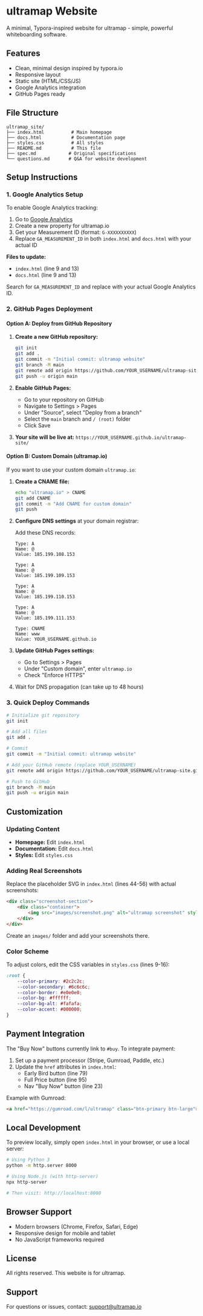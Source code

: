 # ultramap Website

A minimal, Typora-inspired website for ultramap - simple, powerful whiteboarding software.

## Features

- Clean, minimal design inspired by typora.io
- Responsive layout
- Static site (HTML/CSS/JS)
- Google Analytics integration
- GitHub Pages ready

## File Structure

```
ultramap_site/
├── index.html          # Main homepage
├── docs.html           # Documentation page
├── styles.css          # All styles
├── README.md           # This file
├── spec.md            # Original specifications
└── questions.md       # Q&A for website development
```

## Setup Instructions

### 1. Google Analytics Setup

To enable Google Analytics tracking:

1. Go to [Google Analytics](https://analytics.google.com/)
2. Create a new property for ultramap.io
3. Get your Measurement ID (format: `G-XXXXXXXXXX`)
4. Replace `GA_MEASUREMENT_ID` in both `index.html` and `docs.html` with your actual ID

**Files to update:**
- `index.html` (line 9 and 13)
- `docs.html` (line 9 and 13)

Search for `GA_MEASUREMENT_ID` and replace with your actual Google Analytics ID.

### 2. GitHub Pages Deployment

#### Option A: Deploy from GitHub Repository

1. **Create a new GitHub repository:**
   ```bash
   git init
   git add .
   git commit -m "Initial commit: ultramap website"
   git branch -M main
   git remote add origin https://github.com/YOUR_USERNAME/ultramap-site.git
   git push -u origin main
   ```

2. **Enable GitHub Pages:**
   - Go to your repository on GitHub
   - Navigate to Settings > Pages
   - Under "Source", select "Deploy from a branch"
   - Select the `main` branch and `/ (root)` folder
   - Click Save

3. **Your site will be live at:**
   `https://YOUR_USERNAME.github.io/ultramap-site/`

#### Option B: Custom Domain (ultramap.io)

If you want to use your custom domain `ultramap.io`:

1. **Create a CNAME file:**
   ```bash
   echo "ultramap.io" > CNAME
   git add CNAME
   git commit -m "Add CNAME for custom domain"
   git push
   ```

2. **Configure DNS settings** at your domain registrar:

   Add these DNS records:
   ```
   Type: A
   Name: @
   Value: 185.199.108.153

   Type: A
   Name: @
   Value: 185.199.109.153

   Type: A
   Name: @
   Value: 185.199.110.153

   Type: A
   Name: @
   Value: 185.199.111.153

   Type: CNAME
   Name: www
   Value: YOUR_USERNAME.github.io
   ```

3. **Update GitHub Pages settings:**
   - Go to Settings > Pages
   - Under "Custom domain", enter `ultramap.io`
   - Check "Enforce HTTPS"

4. Wait for DNS propagation (can take up to 48 hours)

### 3. Quick Deploy Commands

```bash
# Initialize git repository
git init

# Add all files
git add .

# Commit
git commit -m "Initial commit: ultramap website"

# Add your GitHub remote (replace YOUR_USERNAME)
git remote add origin https://github.com/YOUR_USERNAME/ultramap-site.git

# Push to GitHub
git branch -M main
git push -u origin main
```

## Customization

### Updating Content

- **Homepage:** Edit `index.html`
- **Documentation:** Edit `docs.html`
- **Styles:** Edit `styles.css`

### Adding Real Screenshots

Replace the placeholder SVG in `index.html` (lines 44-56) with actual screenshots:

```html
<div class="screenshot-section">
    <div class="container">
        <img src="images/screenshot.png" alt="ultramap screenshot" style="width: 100%; border-radius: 8px; box-shadow: 0 4px 12px rgba(0,0,0,0.1);">
    </div>
</div>
```

Create an `images/` folder and add your screenshots there.

### Color Scheme

To adjust colors, edit the CSS variables in `styles.css` (lines 9-16):

```css
:root {
    --color-primary: #2c2c2c;
    --color-secondary: #6c6c6c;
    --color-border: #e0e0e0;
    --color-bg: #ffffff;
    --color-bg-alt: #fafafa;
    --color-accent: #000000;
}
```

## Payment Integration

The "Buy Now" buttons currently link to `#buy`. To integrate payment:

1. Set up a payment processor (Stripe, Gumroad, Paddle, etc.)
2. Update the `href` attributes in `index.html`:
   - Early Bird button (line 79)
   - Full Price button (line 95)
   - Nav "Buy Now" button (line 23)

Example with Gumroad:
```html
<a href="https://gumroad.com/l/ultramap" class="btn-primary btn-large">Get Early Access</a>
```

## Local Development

To preview locally, simply open `index.html` in your browser, or use a local server:

```bash
# Using Python 3
python -m http.server 8000

# Using Node.js (with http-server)
npx http-server

# Then visit: http://localhost:8000
```

## Browser Support

- Modern browsers (Chrome, Firefox, Safari, Edge)
- Responsive design for mobile and tablet
- No JavaScript frameworks required

## License

All rights reserved. This website is for ultramap.

## Support

For questions or issues, contact: support@ultramap.io
